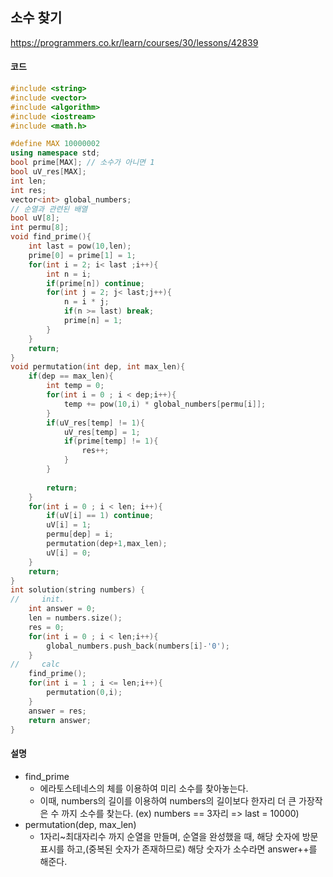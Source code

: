 ## 소수 찾기

https://programmers.co.kr/learn/courses/30/lessons/42839

#### **코드**

```c++
#include <string>
#include <vector>
#include <algorithm>
#include <iostream>
#include <math.h>

#define MAX 10000002
using namespace std;
bool prime[MAX]; // 소수가 아니면 1
bool uV_res[MAX];
int len;
int res;
vector<int> global_numbers;
// 순열과 관련된 배열
bool uV[8];
int permu[8];
void find_prime(){
    int last = pow(10,len);
    prime[0] = prime[1] = 1;
    for(int i = 2; i< last ;i++){
        int n = i;
        if(prime[n]) continue;
        for(int j = 2; j< last;j++){
            n = i * j;
            if(n >= last) break;
            prime[n] = 1;
        }
    }
    return;
}
void permutation(int dep, int max_len){
    if(dep == max_len){
        int temp = 0;
        for(int i = 0 ; i < dep;i++){
            temp += pow(10,i) * global_numbers[permu[i]];
        }
        if(uV_res[temp] != 1){
            uV_res[temp] = 1;
            if(prime[temp] != 1){
                res++;
            }
        }
        
        return;
    }
    for(int i = 0 ; i < len; i++){
        if(uV[i] == 1) continue;
        uV[i] = 1;
        permu[dep] = i;
        permutation(dep+1,max_len);
        uV[i] = 0;
    }
    return;
}
int solution(string numbers) {
//     init.
    int answer = 0;
    len = numbers.size();
    res = 0;
    for(int i = 0 ; i < len;i++){
        global_numbers.push_back(numbers[i]-'0');
    }
//     calc
    find_prime();
    for(int i = 1 ; i <= len;i++){
        permutation(0,i);
    }
    answer = res;
    return answer;
}
```

#### 설명

- find_prime
  - 에라토스테네스의 체를 이용하여 미리 소수를 찾아놓는다.
  - 이때, numbers의 길이를 이용하여 numbers의 길이보다 한자리 더 큰 가장작은 수 까지 소수를 찾는다. (ex) numbers == 3자리 => last = 10000)
- permutation(dep, max_len)
  - 1자리~최대자리수 까지 순열을 만들며, 순열을 완성했을 때, 해당 숫자에 방문표시를 하고,(중복된 숫자가 존재하므로) 해당 숫자가 소수라면 answer++를 해준다.